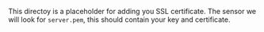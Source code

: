 This directoy is a placeholder for adding you SSL certificate. The sensor we will look for `server.pem`, this should 
contain your key and certificate.


